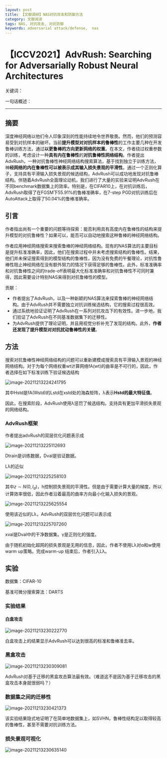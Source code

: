 ```yaml
---
layout: post
title: 【文献调研】NAS对抗攻击和防御方法
category: 文献阅读
tags: NAS, 对抗攻击, 对抗防御
keywords: adversarial attack/defense,  nas
---
```


# 【ICCV2021】AdvRush: Searching for Adversarially Robust Neural Architectures

关键词：

一句话概述：

---

## 摘要

深度神经网络以他们令人印象深刻的性能持续地令世界敬畏。然而，他们的预测容易受到对抗样本的破坏。当前**提升模型对对抗样本的鲁棒性**的工作主要几种在开发鲁棒训练方法，通过**以更鲁棒的方向更新网络的权重**。在本文，作者绕过权重参数的训练，考虑设计一种**具有内在鲁棒性**的**对抗鲁棒性网络结构**。作者提出AdvRush，一种对抗鲁棒性神经网络结构搜索算法，基于找到独立于训练方法，神**经网络的内在鲁棒性可以被表示成其输入损失景观的平滑性**。通过一个正则化算子，支持具有平滑输入损失景观的候选结构，AdvRush可以成功地发现对抗鲁棒结构。伴随着AdvRush全面理论动机，我们进行了大量的实验来证明AdvRush在不同benchmark数据集上的效率。特别是，在CIFAR10上，在对抗训练后，AdvRush取得了在FGSM下55.91%的鲁棒准确率，在7-step PGD对抗训练后在AutoAttack上取得了50.04%的鲁棒准确率。

## 引言

作者指出尚有一个重要的问题等待探索：能否利用具有高度内在鲁棒性的结构来提升模型的对抗鲁棒性？如果可以，能否可以自动地搜索这种鲁棒的神经网络结构。

作者应用神经网络搜索来搜索鲁棒的神经网络结构。现有的NAS算法的主要目标是提升标准准确率，因此，他们在搜索过程中并未考虑搜索结构的鲁棒性。结果，他们并未保证搜索得到的模型结构的鲁棒性，因为没有免费的午餐理论，对抗性鲁棒性阻止神经网络在没有额外努力的情况下获得足够的鲁棒性。此外，标准准确率和对抗鲁棒性之间的trade-off表明最大化标准准确率和对抗鲁棒性不可同时兼得，因此需要设计特别NAS来得到对抗鲁棒性的模型。

贡献：

+ 作者提出了AdvRush，以及一种新颖的NAS算法来探索鲁棒的神经网络结构。由于AdvRush并不需要独立对抗训练候选结构，它的搜索过程很高效。
+ 通过系统地验证证明了AdvRush在一系列对抗攻击下的有效性。进一步地，我们验证了AdvRush在不同基准数据集下的迁移性。
+ 为AdvRush提供了理论证明，并且用视觉分析补充了发现的结构。此外，**作者还发现了提升模型对对抗扰动鲁棒性的关键**。

## 方法

搜索对抗鲁棒性神经网络结构的问题可以重新建模成搜索具有平滑输入景观的神经网络结构。对于为每个网络权重wt计算网络fA(wt)的曲率是不可行的，因此，作者选择在如下标准训练下验证候选结构

![image-20211213224241795](https://gitee.com/freeneuro/PigBed/raw/master/img/image-20211213224241795.png)

其中Hstd是fA(Wstd)的Lstd在xstd处的海森矩阵，λ表示**Hstd的最大特征值**。

因此，在搜索阶段，AdvRush使用λ惩罚了候选结构。支持具有更加平滑损失景观的网络结构。

### AdvRush框架

作者提出advRush的双层优化问题表示成

![image-20211213225112693](https://gitee.com/freeneuro/PigBed/raw/master/img/image-20211213225112693.png)

Dtrain是训练数据，Dval是验证数据。

Lλ的近似

![image-20211213225258103](https://gitee.com/freeneuro/PigBed/raw/master/img/image-20211213225258103.png)

其中$z \sim N(0,I_d)$，h控制损失景观的平滑性。但是由于需要计算大量的梯度，所以计算效率很低，因此作者沿着最高的曲率方向最小化输入损失的景观。

![image-20211213225625554](https://gitee.com/freeneuro/PigBed/raw/master/img/image-20211213225625554.png)

使用该近似的Lλ，AdvRush的双层优化问题可以表示成

![image-20211213225707260](https://gitee.com/freeneuro/PigBed/raw/master/img/image-20211213225707260.png)

xval是Dval中的干净数据集。γ是正则化的强度。

由于随机初始化超网的损失景观是无用的信息，因此，作者不使用Lλ对α和w使用warm up策略。完成warm-up 结束后，作者引入Lλ。

## 实验

数据集：CIFAR-10

基准可微分搜索算法：DARTS

### 实验结果

#### 白盒攻击

![image-20211213230222770](https://gitee.com/freeneuro/PigBed/raw/master/img/image-20211213230222770.png)

白盒攻击上的结果显示AdvRush可以达到很高的标准和鲁棒准去率。

### 黑盒攻击

![image-20211213230309081](https://gitee.com/freeneuro/PigBed/raw/master/img/image-20211213230309081.png)

AdvRush对基于迁移的黑盒攻击算法最有效。（难道这不是因为基于迁移攻击的黑盒攻击本身就很弱吗？）

### 数据集之间的迁移性

![image-20211213230421373](https://gitee.com/freeneuro/PigBed/raw/master/img/image-20211213230421373.png)

该实验结果隐式地证明了在简单地数据集上，如SVHN，鲁棒性结构足以取得较高的鲁棒性，甚至不需要对抗训练方法。

### 损失景观可视化

![image-20211213230635140](https://gitee.com/freeneuro/PigBed/raw/master/img/image-20211213230635140.png)